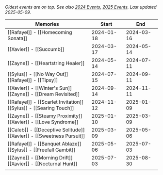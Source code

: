 *Oldest events are on top. See also [2024 Events](https://lads.wiki/wiki/Events#tabber-tabpanel-2024-0), [2025 Events](). Last updated 2025-05-09.*

| Memories                                                                 | Start      | End        |
| ------------------------------------------------------------------------ | ---------- | ---------- |
| [[Rafayel]] - [[Homecoming Sonata]]                                      | 2024-01-18 | 2024-03-16 |
| [[Xavier]] - [[Succumb]]                                                 | 2024-03-17 | 2024-05-14 |
| [[Zayne]] - [[Heartstring Healer]]                                       | 2024-05-14 | 2024-07-11 |
| [[Sylus]] - [[No Way Out]]<br>[[Rafayel]] - [[Tipsy]]                    | 2024-07-15 | 2024-09-11 |
| [[Xavier]] - [[Winter's Sun]]<br>[[Zayne]] - [[Dream Revisited]]         | 2024-09-14 | 2024-11-11 |
| [[Rafayel]] - [[Scarlet Invitation]]<br>[[Sylus]] - [[Searing Touch]]    | 2024-11-12 | 2025-01-09 |
| [[Zayne]] - [[Steamy Proximity]]<br>[[Xavier]] - [[Love Syndrome]]       | 2025-01-10 | 2025-03-09 |
| [[Caleb]] - [[Deceptive Solitude]]<br>[[Xavier]] - [[Sweetness Pursuit]] | 2025-03-09 | 2025-05-06 |
| [[Rafayel]] - [[Banquet Ablaze]]<br>[[Sylus]] - [[Freefall Gambit]]      | 2025-05-06 | 2025-07-03 |
| [[Zayne]] - [[Morning Drift]]<br>[[Xavier]] - [[Nocturnal Hunt]]         | 2025-07-03 | 2025-08-30 |
|                                                                          |            |            |
